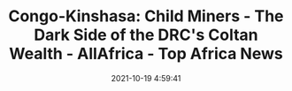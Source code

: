 ---
"title": "Congo-Kinshasa: Child Miners - The Dark Side of the DRC's Coltan Wealth - AllAfrica - Top Africa News"
"date": "2021-10-19 4:59:41"
"feed_name": "GOOGLENEWSMINING"
"feed_website": "https://news.google.com/search?q=mining%2Bincident&hl=en-US&gl=US&ceid=US:en"
"feed_rss": "https://news.google.com/rss/search?q=mining%2Bincident&hl=en-US&gl=US&ceid=US:en"
"link": "https://allafrica.com/stories/202110190022.html"
"source": "{'href': 'https://allafrica.com', 'title': 'AllAfrica - Top Africa News'}"
"file": "_posts/2021-1-1-f474d684d212161ea9d3c77e39b045363b90c7ec.md"
"accident": "0"
"drilling": "0"
"represented_by": "0"
"dead": "0"
"injured": "0"
"arrested": "0"
"place": "unknown place"
"where": "unknown site"
"causes": "unknown"
"place_uri": "unknown place"
---